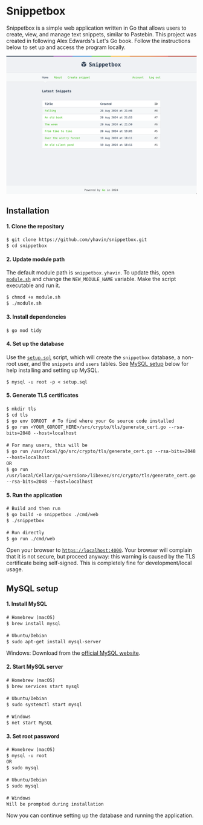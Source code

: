 # Snippetbox
Snippetbox is a simple web application written in Go that allows users to create, view, and manage text snippets, similar to Pastebin. This project was created in following Alex Edwards's Let's Go book. Follow the instructions below to set up and access the program locally.

<img src="./screenshot.png" alt="Screenshot of Snippetbox" width="800"/>

## Installation
#### 1. Clone the repository
```shell
$ git clone https://github.com/yhavin/snippetbox.git
$ cd snippetbox
```

#### 2. Update module path
The default module path is `snippetbox.yhavin`. To update this, open [`module.sh`](./module.sh) and change the `NEW_MODULE_NAME` variable. Make the script executable and run it.
```shell
$ chmod +x module.sh
$ ./module.sh
```

#### 3. Install dependencies
```shell
$ go mod tidy
```

#### 4. Set up the database
Use the [`setup.sql`](./setup.sql) script, which will create the `snippetbox` database, a non-root user, and the `snippets` and `users` tables. See [MySQL setup](#mysql-setup) below for help installing and setting up MySQL.
```shell
$ mysql -u root -p < setup.sql
```

#### 5. Generate TLS certificates
```shell
$ mkdir tls
$ cd tls
$ go env GOROOT  # To find where your Go source code installed
$ go run <YOUR_GOROOT_HERE>/src/crypto/tls/generate_cert.go --rsa-bits=2048 --host=localhost

# For many users, this will be
$ go run /usr/local/go/src/crypto/tls/generate_cert.go --rsa-bits=2048 --host=localhost
OR
$ go run /usr/local/Cellar/go/<version>/libexec/src/crypto/tls/generate_cert.go --rsa-bits=2048 --host=localhost
```

#### 5. Run the application
```shell
# Build and then run
$ go build -o snippetbox ./cmd/web
$ ./snippetbox

# Run directly
$ go run ./cmd/web
```

Open your browser to [`https://localhost:4000`](https://localhost:4000). Your browser will complain that it is not secure, but proceed anyway: this warning is caused by the TLS certificate being self-signed. This is completely fine for development/local usage.

## MySQL setup
#### 1. Install MySQL
```shell
# Homebrew (macOS)
$ brew install mysql

# Ubuntu/Debian
$ sudo apt-get install mysql-server
```

Windows: Download from the [official MySQL website](https://dev.mysql.com/downloads/installer/).

#### 2. Start MySQL server
```shell
# Homebrew (macOS)
$ brew services start mysql

# Ubuntu/Debian
$ sudo systemctl start mysql

# Windows
$ net start MySQL
```

#### 3. Set root password
```shell
# Homebrew (macOS)
$ mysql -u root
OR
$ sudo mysql

# Ubuntu/Debian
$ sudo mysql

# Windows
Will be prompted during installation
```

Now you can continue setting up the database and running the application.